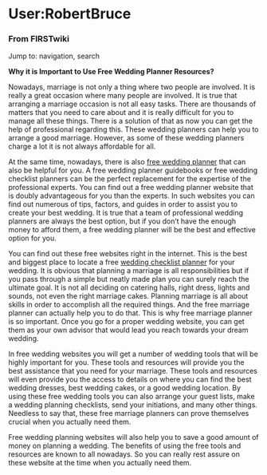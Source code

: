 

# User:RobertBruce

### From FIRSTwiki

Jump to: navigation, search

**Why it is Important to Use Free Wedding Planner Resources?**

  

  
Nowadays, marriage is not only a thing where two people are involved. It is
really a great occasion where many people are involved. It is true that
arranging a marriage occasion is not all easy tasks. There are thousands of
matters that you need to care about and it is really difficult for you to
manage all these things. There is a solution of that as now you can get the
help of professional regarding this. These wedding planners can help you to
arrange a good marriage. However, as some of these wedding planners charge a
lot it is not always affordable for all.

At the same time, nowadays, there is also [free wedding
planner](http://cityweddingplanner.com/ "http://cityweddingplanner.com/" )
that can also be helpful for you. A free wedding planner guidebooks or free
wedding checklist planners can be the perfect replacement for the expertise of
the professional experts. You can find out a free wedding planner website that
is doubly advantageous for you than the experts. In such websites you can find
out numerous of tips, factors, and guides in order to assist you to create
your best wedding. It is true that a team of professional wedding planners are
always the best option, but if you don’t have the enough money to afford them,
a free wedding planner will be the best and effective option for you.

You can find out these free websites right in the internet. This is the best
and biggest place to locate a free [wedding checklist
planner](http://cityweddingplanner.com/ "http://cityweddingplanner.com/" ) for
your wedding. It is obvious that planning a marriage is all responsibilities
but if you pass through a simple but neatly made plan you can surely reach the
ultimate goal. It is not all deciding on catering halls, right dress, lights
and sounds, not even the right marriage cakes. Planning marriage is all about
skills in order to accomplish all the required things. And the free marriage
planner can actually help you to do that. This is why free marriage planner is
so important. Once you go for a proper wedding website, you can get them as
your own advisor that would lead you reach towards your dream wedding.

In free wedding websites you will get a number of wedding tools that will be
highly important for you. These tools and resources will provide you the best
assistance that you need for your marriage. These tools and resources will
even provide you the access to details on where you can find the best wedding
dresses, best wedding cakes, or a good wedding location. By using these free
wedding tools you can also arrange your guest lists, make a wedding planning
checklists, send your initiations, and many other things. Needless to say
that, these free marriage planners can prove themselves crucial when you
actually need them.

Free wedding planning websites will also help you to save a good amount of
money on planning a wedding. The benefits of using the free tools and
resources are known to all nowadays. So you can really rest assure on these
website at the time when you actually need them.

